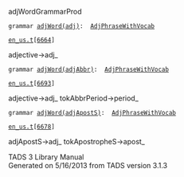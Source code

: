 ---
---
<span class="title">adjWord</span><span class="type">GrammarProd</span>

`grammar `<span class="classExtLink">[`adjWord(adj)`](../object/adjWord(adj).html)</span>` :   `[`AdjPhraseWithVocab`](../object/AdjPhraseWithVocab.html)

[`en_us.t`](../file/en_us.t.html)`[`[`6664`](../source/en_us.t.html#6664)`]`

<div class="gramrule">

adjective-\>adj\_

</div>

`grammar `<span class="classExtLink">[`adjWord(adjAbbr)`](../object/adjWord(adjAbbr).html)</span>` :   `[`AdjPhraseWithVocab`](../object/AdjPhraseWithVocab.html)

[`en_us.t`](../file/en_us.t.html)`[`[`6693`](../source/en_us.t.html#6693)`]`

<div class="gramrule">

adjective-\>adj\_ tokAbbrPeriod-\>period\_  

</div>

`grammar `<span class="classExtLink">[`adjWord(adjApostS)`](../object/adjWord(adjApostS).html)</span>` :   `[`AdjPhraseWithVocab`](../object/AdjPhraseWithVocab.html)

[`en_us.t`](../file/en_us.t.html)`[`[`6678`](../source/en_us.t.html#6678)`]`

<div class="gramrule">

adjApostS-\>adj\_ tokApostropheS-\>apost\_  

</div>

<div class="ftr">

TADS 3 Library Manual  
Generated on 5/16/2013 from TADS version 3.1.3

</div>
